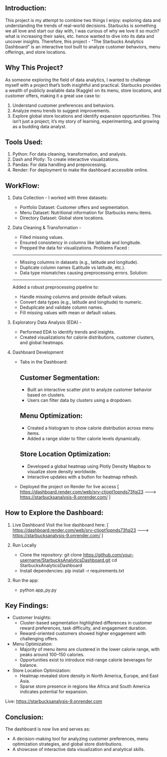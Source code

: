 Introduction:
-------------
This project is my attempt to combine two things I enjoy: exploring data and understanding the trends of real-world decisions. Starbucks is something we all love and start our day with, I was curious of why we love it so much? what is increasing their sales, etc. hence wanted to dive into its data and uncover insights. Therefore, this project - "The Starbucks Analytics Dashboard" is an interactive tool built to analyze customer behaviors, menu offerings, and store locations. 

Why This Project?
-----------------
As someone exploring the field of data analytics, I wanted to challenge myself with a project that’s both insightful and practical. Starbucks provides a wealth of publicly available data (Kaggle) on its menu, store locations, and customer offers, making it a great use case to:
1. Understand customer preferences and behaviors.
2. Analyze menu trends to suggest improvements.
3. Explore global store locations and identify expansion opportunities.
This isn’t just a project; it’s my story of learning, experimenting, and growing as a budding data analyst.

Tools Used:
-----------
1. Python: For data cleaning, transformation, and analysis.
2. Dash and Plotly: To create interactive visualizations.
3. Pandas: For data handling and preprocessing.
4. Render: For deployment to make the dashboard accessible online.
   
WorkFlow:
---------
1. Data Collection -
   I worked with three datasets:
      - Portfolio Dataset: Customer offers and segmentation.
      - Menu Dataset: Nutritional information for Starbucks menu items.
      - Directory Dataset: Global store locations.
        
2. Data Cleaning & Transformation -
   - Filled missing values.
   - Ensured consistency in columns like latitude and longitude.
   - Prepped the data for visualizations.
   Problems Faced :
   ---------------
      - Missing columns in datasets (e.g., latitude and longitude).
      - Duplicate column names (Latitude vs latitude, etc.).
      - Data type mismatches causing preprocessing errors.
   Solution:
   ---------
   Added a robust preprocessing pipeline to:
      - Handle missing columns and provide default values.
      - Convert data types (e.g., latitude and longitude) to numeric.
      - Deduplicate and validate column names.
      - Fill missing values with mean or default values.
     
4. Exploratory Data Analysis (EDA) -
   - Performed EDA to identify trends and insights.
   - Created visualizations for calorie distributions, customer clusters, and global heatmaps.

5. Dashboard Development
   - Tabs in the Dashboard:

      Customer Segmentation:
     ------------------------
      - Built an interactive scatter plot to analyze customer behavior based on clusters.
      - Users can filter data by clusters using a dropdown.
        
      Menu Optimization:
      ------------------
      - Created a histogram to show calorie distribution across menu items.
      - Added a range slider to filter calorie levels dynamically.
     
      Store Location Optimization:
      ----------------------------
      - Developed a global heatmap using Plotly Density Mapbox to visualize store density worldwide.
      - Interactive updates with a button for heatmap refresh.

   - Deployed the project on Render for live access [ https://dashboard.render.com/web/srv-ctjopt1opnds73fqj23 ---> https://starbucksanalysis-9.onrender.com/ ]

How to Explore the Dashboard:
----------------------------
1. Live Dashboard
   Visit the live dashboard here: [ https://dashboard.render.com/web/srv-ctjopt1opnds73fqj23 ---> https://starbucksanalysis-9.onrender.com/ ]
   
2. Run Locally
   - Clone the repository:
      git clone https://github.com/your-username/StarbucksAnalyticsDashboard.git
      cd StarbucksAnalyticsDashboard
   - Install dependencies:
      pip install -r requirements.txt
     
4. Run the app:
   - python app_py.py

Key Findings:
-------------
- Customer Insights:
   - Cluster-based segmentation highlighted differences in customer reward preferences, task difficulty, and engagement duration.
   - Reward-oriented customers showed higher engagement with challenging offers.
- Menu Optimization:
   - Majority of menu items are clustered in the lower calorie range, with peaks around 100–150 calories.
   - Opportunities exist to introduce mid-range calorie beverages for balance.
- Store Location Optimization:
   - Heatmap revealed store density in North America, Europe, and East Asia.
   - Sparse store presence in regions like Africa and South America indicates potential for expansion.

Live: https://starbucksanalysis-9.onrender.com 

Conclusion:
-----------
The dashboard is now live and serves as:
   - A decision-making tool for analyzing customer preferences, menu optimization strategies, and global store distributions.
   - A showcase of interactive data visualization and analytical skills.
 
